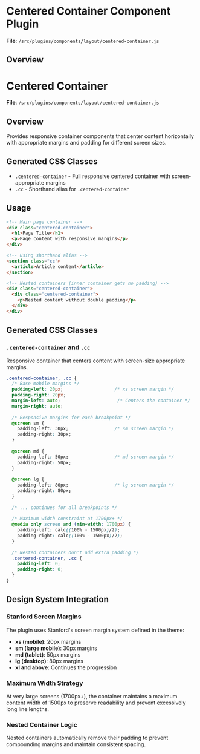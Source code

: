 # Centered Container Component Plugin

**File**: `/src/plugins/components/layout/centered-container.js`

## Overview

# Centered Container

**File**: `/src/plugins/components/layout/centered-container.js`

## Overview
Provides responsive container components that center content horizontally with appropriate margins and padding for different screen sizes.

## Generated CSS Classes

- `.centered-container` - Full responsive centered container with screen-appropriate margins
- `.cc` - Shorthand alias for `.centered-container`

## Usage

```html
<!-- Main page container -->
<div class="centered-container">
  <h1>Page Title</h1>
  <p>Page content with responsive margins</p>
</div>

<!-- Using shorthand alias -->
<section class="cc">
  <article>Article content</article>
</section>

<!-- Nested containers (inner container gets no padding) -->
<div class="centered-container">
  <div class="centered-container">
    <p>Nested content without double padding</p>
  </div>
</div>
```

## Generated CSS Classes

### `.centered-container` and `.cc`

Responsive container that centers content with screen-size appropriate margins.

```css
.centered-container, .cc {
  /* Base mobile margins */
  padding-left: 20px;                   /* xs screen margin */
  padding-right: 20px;
  margin-left: auto;                     /* Centers the container */
  margin-right: auto;
  
  /* Responsive margins for each breakpoint */
  @screen sm {
    padding-left: 30px;                 /* sm screen margin */
    padding-right: 30px;
  }
  
  @screen md {
    padding-left: 50px;                 /* md screen margin */
    padding-right: 50px;
  }
  
  @screen lg {
    padding-left: 80px;                 /* lg screen margin */
    padding-right: 80px;
  }
  
  /* ... continues for all breakpoints */
  
  /* Maximum width constraint at 1700px+ */
  @media only screen and (min-width: 1700px) {
    padding-left: calc((100% - 1500px)/2);
    padding-right: calc((100% - 1500px)/2);
  }
  
  /* Nested containers don't add extra padding */
  .centered-container, .cc {
    padding-left: 0;
    padding-right: 0;
  }
}
```

## Design System Integration

### Stanford Screen Margins
The plugin uses Stanford's screen margin system defined in the theme:
- **xs (mobile)**: 20px margins
- **sm (large mobile)**: 30px margins  
- **md (tablet)**: 50px margins
- **lg (desktop)**: 80px margins
- **xl and above**: Continues the progression

### Maximum Width Strategy
At very large screens (1700px+), the container maintains a maximum content width of 1500px to preserve readability and prevent excessively long line lengths.

### Nested Container Logic
Nested containers automatically remove their padding to prevent compounding margins and maintain consistent spacing.
